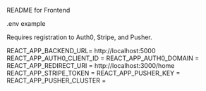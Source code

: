 README for Frontend

.env example

Requires registration to Auth0, Stripe, and Pusher.

REACT_APP_BACKEND_URL= http://localhost:5000
REACT_APP_AUTH0_CLIENT_ID =
REACT_APP_AUTH0_DOMAIN =
REACT_APP_REDIRECT_URI = http://localhost:3000/home
REACT_APP_STRIPE_TOKEN =
REACT_APP_PUSHER_KEY =
REACT_APP_PUSHER_CLUSTER =